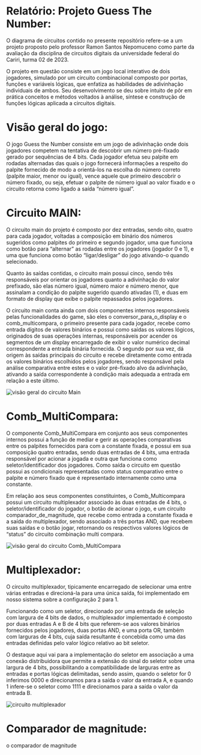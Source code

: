 # Relatório: Projeto Guess The Number:

O diagrama de circuitos contido no presente repositório refere-se a um projeto proposto pelo professor Ramon Santos Nepomuceno como parte da avaliação da disciplina de circuitos digitais da universidade federal do Cariri, turma 02 de 2023. 

O projeto em questão consiste em um jogo local interativo de dois jogadores, simulado por um circuito combinacional composto por portas, funções e variáveis lógicas, que enfatiza as habilidades de adivinhação individuais de ambos. Seu desenvolvimento se deu sobre intuito de pôr em prática conceitos e métodos voltados à análise, síntese e construção de funções lógicas aplicada a circuitos digitais.

# Visão geral do jogo:

O jogo Guess the Number consiste em um jogo de adivinhação onde dois jogadores competem na tentativa de descobrir um número pré-fixado gerado por sequências de 4 bits. Cada jogador efetua seu palpite em rodadas alternadas das quais o jogo fornecerá informações a respeito do palpite fornecido de modo a orientá-los na escolha do número correto (palpite maior, menor ou igual), vence aquele que primeiro descobrir o número fixado, ou seja, efetuar o palpite de número igual ao valor fixado e o circuito retorna como ligado a saída “número igual”.

# Circuito MAIN:

O circuito main do projeto é composto por dez entradas, sendo oito, quatro para cada jogador, voltadas a composição em binário dos números sugeridos como palpites do primeiro e segundo jogador, uma que funciona como botão para “alternar” as rodadas entre os jogadores (jogador 0 e 1), e uma que funciona como botão “ligar/desligar” do jogo ativando-o quando selecionado. 

Quanto às saídas contidas, o circuito main possui cinco, sendo três responsáveis por orientar os jogadores quanto a adivinhação do valor prefixado, são elas número igual, número maior e número menor, que assinalam a condição do palpite sugerido quando ativadas (1), e duas em formato de display que exibe o palpite repassados pelos jogadores.

O circuito main conta ainda com dois componentes internos responsáveis pelas funcionalidades do game, são eles o conversor_para_o_display e o comb_multicompara, o primeiro presente para cada jogador, recebe como entrada dígitos de valores binários e possui como saídas os valores lógicos, originados de suas operações internas, responsáveis por acender os segmentos de um display encarregado de exibir o valor numérico decimal correspondente a entrada binária fornecida. O segundo por sua vez, dá origem às saídas principais do circuito e recebe diretamente como entrada os valores binários escolhidos pelos jogadores, sendo responsável pela análise comparativa entre estes e o valor pré-fixado alvo da adivinhação, ativando a saída correspondente à condição mais adequada a entrada em relação a este último.

![visão geral do circuito Main](https://github.com/Marcondes-Amarante/circuitos-digitais/assets/117780345/ce90b9a5-a3a9-4987-8c54-d81ec997c15a)

# Comb_MultiCompara:

O componente Comb_MultiCompara em conjunto aos seus componentes internos possui a função de mediar e gerir as operações comparativas entre os palpites fornecidos para com a constante fixada, e possui em sua composição quatro entradas, sendo duas entradas de 4 bits, uma entrada responsável por acionar a jogada e outra que funciona como seletor/identificador dos jogadores. Como saída o circuito em questão possui as condicionais representadas como status comparativo entre o palpite e número fixado que é representado internamente como uma constante. 

Em relação aos seus componentes constituintes, o Comb_Multicompara possui um circuito multiplexador associado às duas entradas de 4 bits, o seletor/identificador do jogador, o botão de acionar o jogo,  e um circuito comparador_de_magnitude, que recebe como entrada a constante fixada e a saída do multiplexador, sendo associado a três portas AND, que recebem suas saídas e o botão jogar, retornando os respectivos valores lógicos de “status” do circuito combinação multi compara.

![visão geral do circuito Comb_MultiCompara](https://github.com/Marcondes-Amarante/circuitos-digitais/assets/117780345/37d81968-2dbb-4efa-84ec-2a87e8f4aa63)

# Multiplexador:

O circuito multiplexador, tipicamente encarregado de selecionar uma entre várias entradas e direcioná-la para uma única saída, foi implementado em nosso sistema sobre a configuração 2 para 1. 

Funcionando como um seletor, direcionado por uma entrada de seleção com largura de 4 bits de dados, o multiplexador implementado é composto por duas entradas A e B de 4 bits que referem-se aos valores binários fornecidos pelos jogadores, duas portas AND, e uma porta OR, também com larguras de 4 bits, cuja saída resultante é concebida como uma das entradas definidas pelo valor lógico relativo ao bit seletor. 

O destaque aqui vai para a implementação do seletor em associação a uma conexão distribuidora que permite a extensão do sinal do seletor sobre uma largura de 4 bits, possibilitando a compatibilidade de larguras entre as entradas e portas lógicas delimitadas, sendo assim, quando o seletor for 0 inferimos 0000 e direcionamos para a saída o valor da entrada A, e quando 1 infere-se o seletor como 1111 e direcionamos para a saída o valor da entrada B.

![circuito multiplexador](https://github.com/Marcondes-Amarante/circuitos-digitais/assets/117780345/84dc6673-c11a-4597-8a89-c5b8ae8ca524)

# Comparador de magnitude:

o comparador de magnitude
